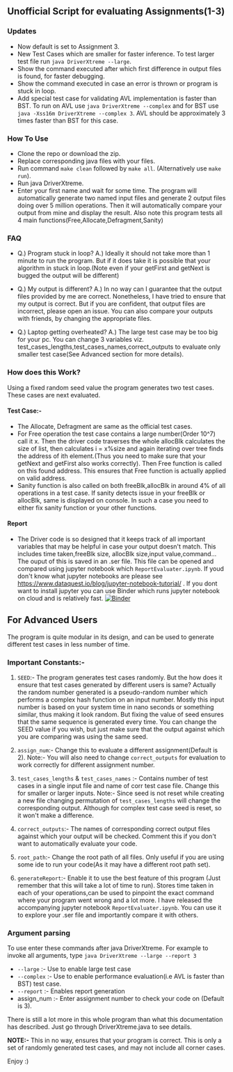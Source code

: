 ## Unofficial Script for evaluating Assignments(1-3)

### Updates

* Now default is set to Assignment 3.
* New Test Cases which are smaller for faster inference. To test larger test file run `java DriverXtreme --large`.
* Show the command executed after which first difference in output files is found, for faster debugging.
* Show the command executed in case an error is thrown or program is stuck in loop.
* Add special test case for validating AVL implementation is faster than BST. To run on AVL use `java DriverXtreme --complex` and for BST use `java -Xss16m DriverXtreme --complex 3`. AVL should be approximately 3 times faster than BST for this case.

### How To Use

* Clone the repo or download the zip.
* Replace corresponding java files with your files.
* Run command `make clean` followed by `make all`. (Alternatively use `make run`).
* Run java DriverXtreme.
* Enter your first name and wait for some time. The program will automatically generate two named input files and generate 2 output files doing over 5 million operations. Then it will automatically compare your output from mine and display the result. Also note this program tests all 4 main functions(Free,Allocate,Defragment,Sanity)

### FAQ

* Q.) Program stuck in loop?
    A.) Ideally it should not take more than 1 minute to run the program. But if it does take it is possible that your algorithm in stuck in loop.(Note even if your getFirst and getNext is bugged the output will be different)
* Q.) My output is different?
    A.) In no way can I guarantee that the output files provided by me are correct. Nonetheless, I have tried to ensure that my output is correct. But if you are confident, that output files are incorrect, please open an issue. You can also compare your outputs with friends, by changing the appropriate files.
    
* Q.) Laptop getting overheated? A.) The large test case may be too big for your pc. You can change 3 variables viz. test_cases_lengths,test_cases_names,correct_outputs to evaluate only smaller test case(See Advanced section for more details).


### How does this Work?

Using a fixed random seed value the program generates two test cases. These cases are next evaluated.

#### Test Case:-
* The Allocate, Defragment are same as the official test cases.
* For Free operation the test case contains a large number(Order 10^7) call it x. Then the driver code traverses the whole allocBlk calculates the size of list, then calculates i = x%size and again iterating over tree finds the address of ith element.(Thus you need to make sure that your getNext and getFirst also works correctly). Then Free function is called on this found address. This ensures that Free function is actually applied on valid address.
* Sanity function is also called on both freeBlk,allocBlk in around 4% of all operations in a test case. If sanity detects issue in your freeBlk or allocBlk, same is displayed on console. In such a case you need to either fix sanity function or your other functions.

#### Report
* The Driver code is so designed that it keeps track of all important variables that may be helpful in case your output doesn't match. This includes time taken,freeBlk size, allocBlk size,input value,command... The ouput of this is saved in an .ser file. This file can be opened and compared using jupyter notebook which `ReportEvaluater.ipynb`. If youd don't know what jupyter notebooks are please see https://www.dataquest.io/blog/jupyter-notebook-tutorial/ . If you dont want to install jupyter you can use Binder  which runs jupyter notebook on cloud and is relatively fast. [![Binder](https://mybinder.org/badge_logo.svg)](https://mybinder.org/v2/gh/Pranjal2041/COL106AssignmentEvaluater/HEAD)



## For Advanced Users

The program is quite modular in its design, and can be used to generate different test cases in less number of time.

### Important Constants:-
1. `SEED`:- The program generates test cases randomly. But the how does it ensure that test cases generated by different users is same? Actually the random number generated is a pseudo-random number which performs a complex hash function on an input number. Mostly this input number is based on your system time in nano seconds or something similar, thus making it look random. But fixing the value of seed ensures that the same sequence is generated every time. You can change the SEED value if you wish, but just make sure that the output against which you are comparing was using the same seed.

2. `assign_num`:- Change this to evaluate a different assignment(Default is 2). Note:- You will also need to change `correct_outputs` for evaluation to work correctly for different assignment number.

3. `test_cases_lengths` & `test_cases_names` :- Contains number of test cases in a single input file and name of corr test case file. Change this for smaller or larger inputs. Note:- Since seed is not reset while creating a new file changing permutation of `test_cases_lengths` will change the corresponding output. Although for complex test case seed is reset, so it won't make a difference.

4. `correct_outputs`:- The names of corresponding correct output files against which your output will be checked. Comment this if you don't want to automatically evaluate your code.

5. `root_path`:- Change the root path of all files. Only useful if you are using some ide to run your code(As it may have a different root path set).

6. `generateReport`:- Enable it to use the best feature of this program (Just remember that this will take a lot of time to run). Stores time taken in each of your operations,can be used to pinpoint the exact command where your program went wrong and a lot more. I have released the accompanying jupyter notebook `ReportEvaluater.ipynb`. You can use it to explore your .ser file and importantly compare it with others.

### Argument parsing

To use enter these commands after java DriverXtreme. For example to invoke all arguments, type `java DriverXtreme --large --report 3`

* `--large` :- Use to enable large test case
* `--complex` :- Use to enable performance evaluation(i.e AVL is faster than BST) test case.
* `--report` :- Enables report generation
* assign_num :- Enter assignment number to check your code on (Default is 3).

There is still a lot more in this whole program than what this documentation has described. Just go through DriverXtreme.java to see details.

**NOTE:-** This in no way, ensures that your program is correct. This is only a set of randomly generated test cases, and may not include all corner cases.

Enjoy :)
